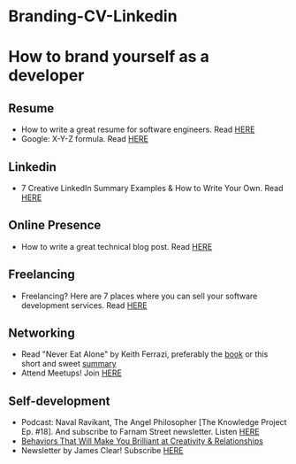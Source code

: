 # Branding-CV-Linkedin
<h1>How to brand yourself as a developer</h1>

<h2>Resume</h2>
<ul>
  <li>How to write a great resume for software engineers. Read <a href="https://www.evernote.com/shard/s386/u/0/sh/848d8cf7-04d6-4a05-b668-74278cc1aa64/08cd3c27de18785132d72f5d7649196b">HERE</a></li>
    <li>Google: X-Y-Z formula. Read <a href="https://www.evernote.com/shard/s386/u/0/sh/058ef2bd-a269-46a8-940e-2435eedd7ffb/412e59a6d4d8638aeb46d959aa960ce8">HERE</a></li>
</ul>

<h2>Linkedin</h2> 
<ul>
  <li>7 Creative LinkedIn Summary Examples & How to Write Your Own. Read <a href="https://www.evernote.com/shard/s386/u/0/sh/84fce6c8-9933-46cc-a043-a337a560f787/99d5e34af2fd1588f52b346fbf342b29">HERE</a></li>
</ul>

<h2>Online Presence</h2>
<ul>
    <li>How to write a great technical blog post. Read <a href="https://www.evernote.com/shard/s386/u/0/sh/cfcc061c-e489-4a80-a5b9-e828f04950e1/5a09d5d94d3a1acbd5e3faf395205469">HERE</a></li>
</ul>

<h2>Freelancing</h2>
<ul>
  <li>Freelancing? Here are 7 places where you can sell your software development services. Read  <a href="https://www.evernote.com/shard/s386/u/0/sh/5860e16c-302e-4289-b797-f1b5fa217341/98368bf3dfadffb58a6895078e4d9e14">HERE</a></li>
</ul>

<h2>Networking</h2>
<ul>
  <li>Read "Never Eat Alone" by Keith Ferrazi, preferably the <a href="https://www.amazon.com/Never-Eat-Alone-Expanded-Updated/dp/0385346654">book</a> or this short and sweet <a href="https://www.evernote.com/shard/s386/u/0/sh/2da729dd-2637-4ca0-a29e-3f9dceac8678/39faa412ab4cbe5efabec22e1aeee14a"> summary</a></li>
  <li>Attend Meetups! Join <a href="https://www.evernote.com/shard/s386/sh/ddf03cc5-2838-46eb-91a4-3d18745c7dff/0abd564f940780f0934eed863c061dfc">HERE</a></li>
</ul>

<h2>Self-development</h2>
<ul>
  <li> Podcast: Naval Ravikant, The Angel Philosopher [The Knowledge Project Ep. #18]. And subscribe to Farnam Street newsletter. Listen <a href="https://fs.blog/naval-ravikant/">HERE </a></li>
    <li><a href="https://www.evernote.com/shard/s386/u/0/sh/49c423be-c46b-4a32-9ecf-cc42f9a50fe8/2d63dfacff02c78efbc35d2cca569dd4">Behaviors That Will Make You Brilliant at Creativity & Relationships</a></li>
  <li>Newsletter by James Clear! Subscribe <a href="https://jamesclear.com/3-2-1">HERE</a></li>
</ul>
